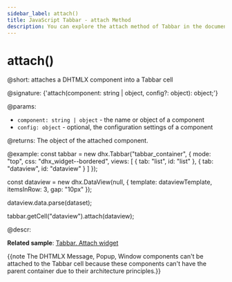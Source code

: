 ```yaml
---
sidebar_label: attach()
title: JavaScript Tabbar - attach Method 
description: You can explore the attach method of Tabbar in the documentation of the DHTMLX JavaScript UI library. Browse developer guides and API reference, try out code examples and live demos, and download a free 30-day evaluation version of DHTMLX Suite.
---
```


# attach()

@short: attaches a DHTMLX component into a Tabbar cell

@signature: {'attach(component: string | object, config?: object): object;'}

@params:
- `component: string | object` - the name or object of a component
- `config: object` - optional, the configuration settings of a component

@returns:
The object of the attached component.

@example:
const tabbar = new dhx.Tabbar("tabbar_container", {
    mode: "top",
    css: "dhx_widget--bordered",
    views: [
        { tab: "list", id: "list" },
        { tab: "dataview", id: "dataview" }
    ]
});

const dataview = new dhx.DataView(null, {
    template: dataviewTemplate,
    itemsInRow: 3,
    gap: "10px"
});

dataview.data.parse(dataset);

tabbar.getCell("dataview").attach(dataview);

@descr:

**Related sample**: [Tabbar. Attach widget](https://snippet.dhtmlx.com/o1jwmw1l)

{{note The DHTMLX Message, Popup, Window components can't be attached to the Tabbar cell because these components can't have the parent container due to their architecture principles.}}
